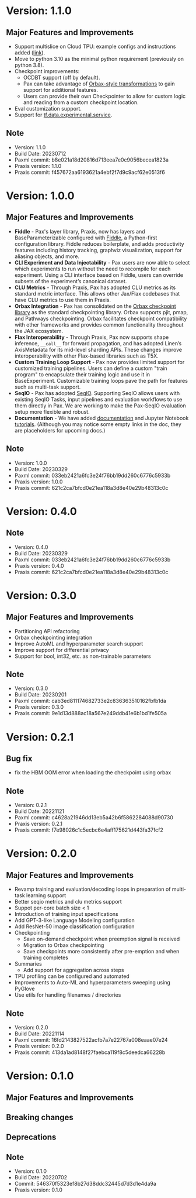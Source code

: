 # Version: 1.1.0
## Major Features and Improvements
* Support multislice on Cloud TPU: example configs and instructions added ([link](https://github.com/google/paxml#pax-on-multislice)).
* Move to python 3.10 as the minimal python requirement (previously on python 3.8).
* Checkpoint improvements:
  * OCDBT support (off by default).
  * Pax can take advantage of [Orbax-style transformations](https://github.com/google/orbax/blob/main/docs/checkpoint.md#transformations) to gain support for additional features.
  * Users can provide their own Checkpointer to allow for custom logic and reading from a custom checkpoint location.
* Eval customization support.
* Support for [tf.data.experimental.service](https://www.tensorflow.org/api_docs/python/tf/data/experimental/service).
## Note
*   Version: 1.1.0
*   Build Date: 20230712
*   Paxml commit: b8e021a18d20816d713eea7e0c9056becea1823a
*   Praxis version: 1.1.0
*   Praxis commit: f457672aa6193621a4ebf2f7d9c9acf62e0513f6
# Version: 1.0.0
## Major Features and Improvements
* **Fiddle** - Pax's layer library, Praxis, now has layers and BaseParameterizable configured with [Fiddle](https://github.com/google/fiddle), a Python-first configuration library. Fiddle reduces boilerplate, and adds productivity features including history tracking, graphviz visualization, support for aliasing objects, and more.
* **CLI Experiment and Data Injectability** - Pax users are now able to select which experiments to run without the need to recompile for each experiment. Using a CLI interface based on Fiddle, users can override subsets of the experiment’s canonical dataset.
* **CLU Metrics** - Through Praxis, Pax has adopted CLU metrics as its standard metric interface.  This allows other Jax/Flax codebases that have CLU metrics to use them in Praxis.
* **Orbax Integration** - Pax has consolidated on the [Orbax checkpoint library](https://github.com/google/orbax/tree/main/checkpoint) as the standard checkpointing library.  Orbax supports pjit, pmap, and Pathways checkpointing. Orbax facilitates checkpoint compatibility with other frameworks and provides common functionality throughout the JAX ecosystem.
* **Flax Interoperability** - Through Praxis, Pax now supports shape inference, `__call__` for forward propagation, and has adopted Linen’s AxisMetadata for its mid-level sharding APIs.  These changes improve interoperability with other Flax-based libraries such as T5X.
* **Custom Training Loop Support** - Pax now provides limited support for customized training pipelines. Users can define a custom "train program" to encapsulate their training logic and use it in BaseExperiment. Customizable training loops pave the path for features such as multi-task support.
* **SeqIO** - Pax has adopted [SeqIO](https://github.com/google/seqio). Supporting SeqIO allows users with existing SeqIO Tasks, input pipelines and evaluation workflows to use them directly in Pax. We are working to make the Pax-SeqIO evaluation setup more flexible and robust.
* **Documentation** - We have added [documentation](https://github.com/google/paxml/tree/main/paxml/docs) and Jupyter Notebook [tutorials](https://github.com/google/paxml/tree/main/paxml/docs/hands-on-tutorials.md). (Although you may notice some empty links in the doc, they are placeholders for upcoming docs.)
## Note
*   Version: 1.0.0
*   Build Date: 20230329
*   Paxml commit: 033eb2421a6fc3e24f76bb19dd260c6776c5933b
*   Praxis version: 1.0.0
*   Praxis commit: 621c2ca7bfcd0e21ea118a3d8e40e29b48313c0c
# Version: 0.4.0
## Note
*   Version: 0.4.0
*   Build Date: 20230329
*   Paxml commit: 033eb2421a6fc3e24f76bb19dd260c6776c5933b
*   Praxis version: 0.4.0
*   Praxis commit: 621c2ca7bfcd0e21ea118a3d8e40e29b48313c0c
# Version: 0.3.0
## Major Features and Improvements
* Partitioning API refactoring
* Orbax checkpointing integration
* Improve AutoML and hyperparameter search support
* Improve support for differential privacy
* Support for bool, int32, etc. as non-trainable parameters
## Note
*   Version: 0.3.0
*   Build Date: 20230201
*   Paxml commit: cab3ed811174682733e2c836363510162fbfb1da
*   Praxis version: 0.3.0
*   Praxis commit: 9e1d13d888ac18a567e249ddb41e6b1bd1fe505a
# Version: 0.2.1
## Bug fix
* fix the HBM OOM error when loading the checkpoint using orbax
## Note
*   Version: 0.2.1
*   Build Date: 20221121
*   Paxml commit: c4628a21946dd13eb5a42b6f5862284088d90730
*   Praxis version: 0.2.1
*   Praxis commit: f7e98026c1c5ecbc6e4aff175621d443fa37fcf2
# Version: 0.2.0
## Major Features and Improvements
* Revamp training and evaluation/decoding loops in preparation of multi-task
  learning support
* Better seqio metrics and clu metrics support
* Suppot per-core batch size < 1
* Introduction of training input specifications
* Add GPT-3-like Language Modeling configuration
* Add ResNet-50 image classification configuration
* Checkpointing
  - Save on-demand checkpoint when preemption signal is received
  - Migration to Orbax checkpointing
  - Save checkpoints more consistently after pre-emption and when training
    completes
* Summaries
  - Add support for aggregation across steps
* TPU profiling can be configured and automated
* Improvements to Auto-ML and hyperparameters sweeping using PyGlove
* Use etils for handling filenames / directories
## Note
*   Version: 0.2.0
*   Build Date: 20221114
*   Paxml commit: 16fd2143827522acfb7a7e22767a008eaae07e24
*   Praxis version: 0.2.0
*   Praxis commit: 413da1ad8148f27faebca119f8c5deedca66228b
# Version: 0.1.0
## Major Features and Improvements
## Breaking changes
## Deprecations
## Note
*   Version: 0.1.0
*   Build Date: 20220702
*   Commit: 546370f5323ef8b27d38ddc32445d7d3d1e4da9a
*   Praxis version: 0.1.0
